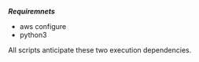**_Requiremnets_**

* aws configure
* python3

All scripts anticipate these two execution dependencies.
